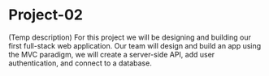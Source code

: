 # Project-02
(Temp description) For this project we will be designing and building our first full-stack web application. Our team will design and build an app using the MVC paradigm, we will create a server-side API, add user authentication, and connect to a database.
